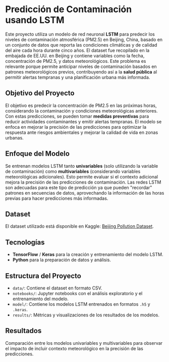 # Predicción de Contaminación usando LSTM

Este proyecto utiliza un modelo de red neuronal **LSTM** para predecir los niveles de contaminación atmosférica (PM2.5) en Beijing, China, basado en un conjunto de datos que reporta las condiciones climáticas y de calidad del aire cada hora durante cinco años. El dataset fue recopilado en la embajada de EE.UU. en Beijing y contiene variables como la fecha, concentración de PM2.5, y datos meteorológicos. Este problema es relevante porque permite anticipar niveles de contaminación basados en patrones meteorológicos previos, contribuyendo así a la **salud pública** al permitir alertas tempranas y una planificación urbana más informada.

## Objetivo del Proyecto
El objetivo es predecir la concentración de PM2.5 en las próximas horas, considerando la contaminación y condiciones meteorológicas anteriores. Con estas predicciones, se pueden tomar **medidas preventivas** para reducir actividades contaminantes y emitir alertas tempranas. El modelo se enfoca en mejorar la precisión de las predicciones para optimizar la respuesta ante riesgos ambientales y mejorar la calidad de vida en zonas urbanas.

## Enfoque del Modelo
Se entrenan modelos LSTM tanto **univariables** (solo utilizando la variable de contaminación) como **multivariables** (considerando variables meteorológicas adicionales). Esto permite evaluar si el contexto adicional mejora la precisión de las predicciones de contaminación. Las redes LSTM son adecuadas para este tipo de predicción ya que pueden "recordar" patrones en secuencias de datos, aprovechando la información de las horas previas para hacer predicciones más informadas.

## Dataset
El dataset utilizado está disponible en Kaggle: [Beijing Pollution Dataset](https://www.kaggle.com/datasets/rupakroy/lstm-datasets-multivariate-univariate/data).

## Tecnologías
- **TensorFlow** / **Keras** para la creación y entrenamiento del modelo LSTM.
- **Python** para la preparación de datos y análisis.

## Estructura del Proyecto
- `data/`: Contiene el dataset en formato CSV.
- `notebooks/`: Jupyter notebooks con el análisis exploratorio y el entrenamiento del modelo.
- `model/`: Contiene los modelos LSTM entrenados en formatos `.h5` y `.keras`.
- `results/`: Métricas y visualizaciones de los resultados de los modelos.

## Resultados
Comparación entre los modelos univariables y multivariables para observar el impacto de incluir contexto meteorológico en la precisión de las predicciones.
